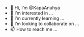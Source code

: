 - 👋 Hi, I’m @KapaAnuhya
- 👀 I’m interested in ...
- 🌱 I’m currently learning ...
- 💞️ I’m looking to collaborate on ...
- 📫 How to reach me ...

<!---
KapaAnuhya/KapaAnuhya is a ✨ special ✨ repository because its `README.md` (this file) appears on your GitHub profile.
You can click the Preview link to take a look at your changes.
--->
